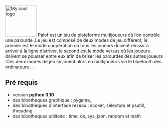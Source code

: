 <img src="https://user-images.githubusercontent.com/86235354/235141848-fd58dc04-27b8-4409-95d7-c04cdf88341c.png" alt="My cool logo" width="100"/>
Palof est un jeu de plateforme multijoueurs où l’on contrôle une palourde .Le jeu est composé de deux modes de jeu différent, le premier est le mode coopération où tous les joueurs doivent réussir à arriver à la ligne d’arriver, le second est le mode versus où les joueurs doivent se pousser entre eux afin de briser les palourdes des autres joueurs .Ces deux modes de jeu se jouent alors en multijoueurs via le bluetooth des ordinateurs .
- 

## Pré requis
- version **python 3.10**
- des bibothèques graphique : pygame, 
- des bibothèques d'interface reseau : scoket, selectors et psutill, threading
- des bibothèques utilitaire : time, os, sys, json, random et math


